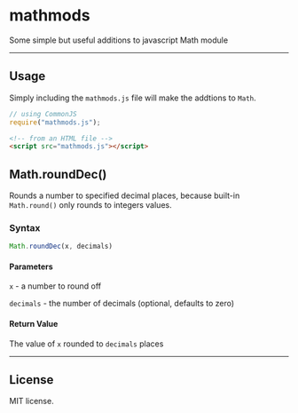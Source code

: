 # mathmods

Some simple but useful additions to javascript Math module

---

## Usage

Simply including the `mathmods.js` file will make the addtions to `Math`.


````js
// using CommonJS
require("mathmods.js");
````

````html
<!-- from an HTML file -->
<script src="mathmods.js"></script>
````

## Math.roundDec()


Rounds a number to specified decimal places, because built-in `Math.round()`
only rounds to integers values.

### Syntax

```js
Math.roundDec(x, decimals)
```

#### Parameters
`x` - a number to round off

`decimals` - the number of decimals (optional, defaults to zero)

#### Return Value
The value of `x` rounded to `decimals` places

---

## License

MIT license.

